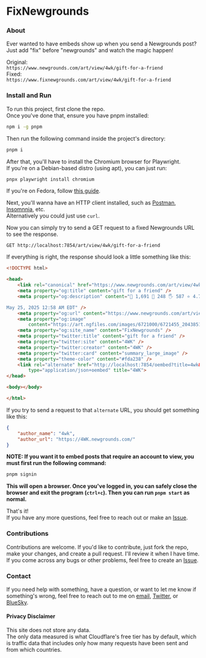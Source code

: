 # FixNewgrounds

### About
Ever wanted to have embeds show up when you send a Newgrounds post?  
Just add "fix" before "newgrounds" and watch the magic happen!

Original:  
`https://www.newgrounds.com/art/view/4wk/gift-for-a-friend`  
Fixed:  
`https://www.fixnewgrounds.com/art/view/4wk/gift-for-a-friend`

### Install and Run
To run this project, first clone the repo.  
Once you've done that, ensure you have pnpm installed:
```bash
npm i -g pnpm
```
Then run the following command inside the project's directory:
```bash
pnpm i
```
After that, you'll have to install the Chromium browser for Playwright.  
If you're on a Debian-based distro (using apt), you can just run:
```bash
pnpx playwright install chromium
```
If you're on Fedora, follow [this guide](https://gist.github.com/pskopek/de9d79cf0511839dd5c97703be5cc624).

Next, you'll wanna have an HTTP client installed, such as [Postman](https://www.postman.com/),
[Insomnnia](https://insomnia.rest/), etc.  
Alternatively you could just use `curl`.

Now you can simply try to send a GET request to a fixed Newgrounds URL
to see the response.
```
GET http://localhost:7854/art/view/4wk/gift-for-a-friend
```
If everything is right, the response should look a
little something like this:
```html
<!DOCTYPE html>

<head>
    <link rel="canonical" href="https://www.newgrounds.com/art/view/4wk/gift-for-a-friend" />
    <meta property="og:title" content="gift for a friend" />
    <meta property="og:description" content="👀 1,691 🌟 248 🖐️ 587 ⭐ 4.77 / 5.00

May 25, 2025 12:58 AM EDT" />
    <meta property="og:url" content="https://www.newgrounds.com/art/view/4wk/gift-for-a-friend" />
    <meta property="og:image"
        content="https://art.ngfiles.com/images/6721000/6721455_2043851_4wk_untitled-6721455.36f2d145774168f1b5145640c4379f32.webp?f1748149209" />
    <meta property="og:site_name" content="FixNewgrounds" />
    <meta property="twitter:title" content="gift for a friend" />
    <meta property="twitter:site" content="4WK" />
    <meta property="twitter:creator" content="4WK" />
    <meta property="twitter:card" content="summary_large_image" />
    <meta property="theme-color" content="#fda238" />
    <link rel="alternate" href="http://localhost:7854/oembed?title=4wk&url=https%3A%2F%2F4WK.newgrounds.com%2F"
        type="application/json+oembed" title="4WK">
</head>

<body></body>

</html>
```
If you try to send a request to that `alternate` URL, you should get something like this:
```json
{
    "author_name": "4wk",
    "author_url": "https://4WK.newgrounds.com/"
}
```
**NOTE: If you want it to embed posts that require an account to view, you must
first run the following command:**
```bash
pnpm signin
```
**This will open a browser. Once you've logged in, you can safely close the browser
and exit the program (`ctrl+c`). Then you can run `pnpm start` as normal.**

That's it!  
If you have any more questions, feel free to reach out
or make an [Issue](https://github.com/SauceyRed/fix-newgrounds/issues/new/choose).

### Contributions
Contributions are welcome. If you'd like to contribute, just fork the repo, make your changes,
and create a pull request. I'll review it when I have time.  
If you come across any bugs or other problems, feel free to create
an [Issue](https://github.com/SauceyRed/fix-newgrounds/issues/new/choose).

### Contact
If you need help with something, have a question, or want to let me know if something's wrong,
feel free to reach out to me on [email](mailto:contact@fixnewgrounds.com),
[Twitter](https://twitter.com/SauceyRedHN), or [BlueSky](https://bsky.app/profile/saucey.red).


#### Privacy Disclaimer
This site does not store any data.  
The only data measured is what Cloudflare's free tier has by default, which is traffic data
that includes only how many requests have been sent and from which countries.
